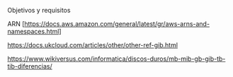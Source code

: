 Objetivos y requisitos



ARN [https://docs.aws.amazon.com/general/latest/gr/aws-arns-and-namespaces.html]

https://docs.ukcloud.com/articles/other/other-ref-gib.html

https://www.wikiversus.com/informatica/discos-duros/mb-mib-gb-gib-tb-tib-diferencias/